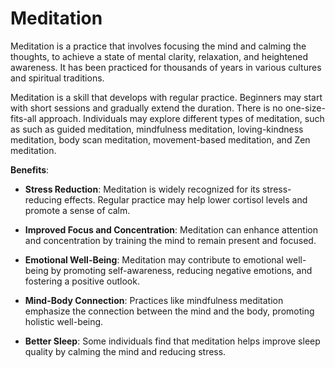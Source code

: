 [//]: # (
source: gpt-3 + jph editing
tags: psychology treatments
)

# Meditation

Meditation is a practice that involves focusing the mind and calming the thoughts, to achieve a state of mental clarity, relaxation, and heightened awareness. It has been practiced for thousands of years in various cultures and spiritual traditions.

Meditation is a skill that develops with regular practice. Beginners may start with short sessions and gradually extend the duration. There is no one-size-fits-all approach. Individuals may explore different types of meditation, such as such as guided meditation, mindfulness meditation, loving-kindness meditation, body scan meditation, movement-based meditation, and Zen meditation.

**Benefits**:

* **Stress Reduction**: Meditation is widely recognized for its stress-reducing effects. Regular practice may help lower cortisol levels and promote a sense of calm.

* **Improved Focus and Concentration**: Meditation can enhance attention and concentration by training the mind to remain present and focused.

* **Emotional Well-Being**: Meditation may contribute to emotional well-being by promoting self-awareness, reducing negative emotions, and fostering a positive outlook.

* **Mind-Body Connection**: Practices like mindfulness meditation emphasize the connection between the mind and the body, promoting holistic well-being.

* **Better Sleep**: Some individuals find that meditation helps improve sleep quality by calming the mind and reducing stress.

